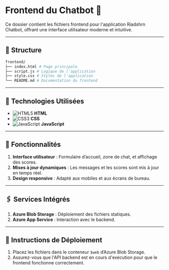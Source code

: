 # Frontend du Chatbot 💬

Ce dossier contient les fichiers frontend pour l'application Riadshrn Chatbot, offrant une interface utilisateur moderne et intuitive.

---

## 📂 Structure

```bash
frontend/ 
├── index.html # Page principale 
├── script.js # Logique de l'application 
├── style.css # Styles de l'application 
└── README.md # Documentation du frontend
```


---

## 🚀 Technologies Utilisées

- ![HTML5](https://img.shields.io/badge/-HTML5-E34F26?logo=html5&logoColor=white) **HTML**
- ![CSS3](https://img.shields.io/badge/-CSS3-1572B6?logo=css3&logoColor=white) **CSS**
- ![JavaScript](https://img.shields.io/badge/-JavaScript-F7DF1E?logo=javascript&logoColor=black) **JavaScript**

---

## 📄 Fonctionnalités

1. **Interface utilisateur** : Formulaire d’accueil, zone de chat, et affichage des scores.
2. **Mises à jour dynamiques** : Les messages et les scores sont mis à jour en temps réel.
3. **Design responsive** : Adapté aux mobiles et aux écrans de bureau.

---

## 🖇️ Services Intégrés

1. **Azure Blob Storage** : Déploiement des fichiers statiques.
2. **Azure App Service** : Interaction avec le backend.

---

## 📖 Instructions de Déploiement

1. Placez les fichiers dans le conteneur `$web` d’Azure Blob Storage.
2. Assurez-vous que l'API backend est en cours d'exécution pour que le frontend fonctionne correctement.